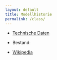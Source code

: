 ```yaml
---
layout: default
title: Modellhistorie
permalink: /class/
---
```


* [Technische Daten](https://de.wikipedia.org/wiki/BMW_E36#Motoren)
* Bestand: 

* [Wikipedia](https://de.wikipedia.org/wiki/BMW_E36)


